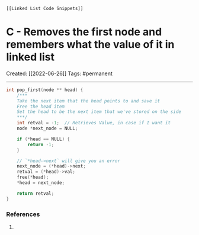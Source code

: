     [[Linked List Code Snippets]]

# C - Removes the first node and remembers what the value of it in linked list
Created:  [[2022-06-26]]
Tags: #permanent 

---
```C
int pop_first(node ** head) {
    /***
    Take the next item that the head points to and save it
    Free the head item
    Set the head to be the next item that we've stored on the side
    ***/
    int retval = -1;  // Retrieves Value, in case if I want it
    node *next_node = NULL;

    if (*head == NULL) {
        return -1;
    }

    // `*head->next` will give you an error
    next_node = (*head)->next;
    retval = (*head)->val;
    free(*head);
    *head = next_node;

    return retval;
}
```















### References
1. 